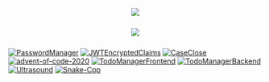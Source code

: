 <div>
  <p align="center"> <img align="center" src=https://github-readme-stats.vercel.app/api?username=ivanhrabcak&show_icons=true&count_private=true> </p>
  <p align="center"> <img align="center" style="padding: 10px;" src=https://github-readme-stats.vercel.app/api/top-langs/?username=ivanhrabcak> </p>
</div>


[![PasswordManager](https://github-readme-stats.vercel.app/api/pin/?username=ivanhrabcak&repo=PasswordManager)](https://github.com/ivanhrabcak/PasswordManager)
[![JWTEncryptedClaims](https://github-readme-stats.vercel.app/api/pin/?username=ivanhrabcak&repo=JWTEncryptedClaims)](https://github.com/ivanhrabcak/JWTEncryptedClaims)
[![CaseClose](https://github-readme-stats.vercel.app/api/pin/?username=ivanhrabcak&repo=CaseClose)](https://github.com/ivanhrabcak/CaseClose)
[![advent-of-code-2020](https://github-readme-stats.vercel.app/api/pin/?username=ivanhrabcak&repo=advent-of-code-2020)](https://github.com/ivanhrabcak/advent-of-code-2020)
[![TodoManagerFrontend](https://github-readme-stats.vercel.app/api/pin/?username=ivanhrabcak&repo=TodoManagerFrontend)](https://github.com/ivanhrabcak/TodoManagerFrontend)
[![TodoManagerBackend](https://github-readme-stats.vercel.app/api/pin/?username=ivanhrabcak&repo=TodoManagerBackend)](https://github.com/ivanhrabcak/TodoManagerBackend)
[![Ultrasound](https://github-readme-stats.vercel.app/api/pin/?username=ivanhrabcak&repo=Ultrasound)](https://github.com/ivanhrabcak/Ultrasound)
[![Snake-Cpp](https://github-readme-stats.vercel.app/api/pin/?username=ivanhrabcak&repo=Snake-Cpp)](https://github.com/ivanhrabcak/Snake-Cpp)
<!--
**ivanhrabcak/ivanhrabcak** is a ✨ _special_ ✨ repository because its `README.md` (this file) appears on your GitHub profile.

Here are some ideas to get you started:

- 🔭 I’m currently working on ...
- 🌱 I’m currently learning ...
- 👯 I’m looking to collaborate on ...
- 🤔 I’m looking for help with ...
- 💬 Ask me about ...
- 📫 How to reach me: ...
- 😄 Pronouns: ...
- ⚡ Fun fact: ...
-->
